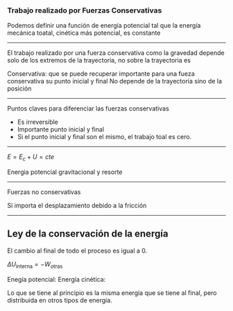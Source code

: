 ### Trabajo realizado por Fuerzas Conservativas

Podemos definir una función de energía potencial tal que la energía mecánica toatal, cinética más potencial, es constante

---
El trabajo realizado por una fuerza conservativa como la gravedad depende solo de los extremos de la trayectoria, no sobre la trayectoria es

Conservativa: que se puede recuperar
importante para una fueza conservativa su punto inicial y final
No depende de la trayectoria sino de la posición

---
Puntos claves para diferenciar las fuerzas conservativas

- Es irreversible
- Importante punto inicial y final
- Si el punto inicial y final son el mismo, el trabajo toal es cero.

---
$E=E_c + U = cte$

Energia potencial gravitacional y resorte

---
Fuerzas no conservativas

Si importa el desplazamiento debido a la fricción

<!--  La fuerza grativacional es conservativa, las fuerzas de fricción no es conservativa -->

---
<!-- Lo que hace la corriente es excitar el gas ... -->

## Ley de la conservación de la energía

El cambio al final de todo el proceso es igual a 0.

$\Delta U_{\text{interna}} = -W_{\text{otras}}$

Enegía potencial:
Energía cinética:

Lo que se tiene al principio es la misma energía que se tiene al final, pero distribuida en otros tipos de energía.

